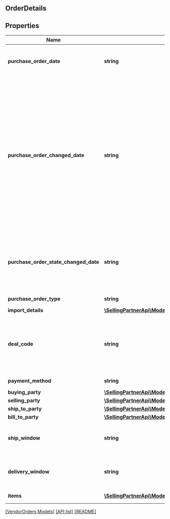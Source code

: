 ## OrderDetails

## Properties

Name | Type | Description | Notes
------------ | ------------- | ------------- | -------------
**purchase_order_date** | **string** | The date the purchase order was placed. Must be in ISO-8601 date/time format. |
**purchase_order_changed_date** | **string** | The date when purchase order was last changed by Amazon after the order was placed. This date will be greater than &#39;purchaseOrderDate&#39;. This means the PO data was changed on that date and vendors are required to fulfill the  updated PO. The PO changes can be related to Item Quantity, Ship to Location, Ship Window etc. This field will not be present in orders that have not changed after creation. Must be in ISO-8601 date/time format. | [optional]
**purchase_order_state_changed_date** | **string** | The date when current purchase order state was changed. Current purchase order state is available in the field &#39;purchaseOrderState&#39;. Must be in ISO-8601 date/time format. |
**purchase_order_type** | **string** | Type of purchase order. | [optional]
**import_details** | [**\SellingPartnerApi\Model\VendorOrders\ImportDetails**](ImportDetails.md) |  | [optional]
**deal_code** | **string** | If requested by the recipient, this field will contain a promotional/deal number. The discount code line is optional. It is used to obtain a price discount on items on the order. | [optional]
**payment_method** | **string** | Payment method used. | [optional]
**buying_party** | [**\SellingPartnerApi\Model\VendorOrders\PartyIdentification**](PartyIdentification.md) |  | [optional]
**selling_party** | [**\SellingPartnerApi\Model\VendorOrders\PartyIdentification**](PartyIdentification.md) |  | [optional]
**ship_to_party** | [**\SellingPartnerApi\Model\VendorOrders\PartyIdentification**](PartyIdentification.md) |  | [optional]
**bill_to_party** | [**\SellingPartnerApi\Model\VendorOrders\PartyIdentification**](PartyIdentification.md) |  | [optional]
**ship_window** | **string** | Defines a date time interval according to ISO8601. Interval is separated by double hyphen (--). | [optional]
**delivery_window** | **string** | Defines a date time interval according to ISO8601. Interval is separated by double hyphen (--). | [optional]
**items** | [**\SellingPartnerApi\Model\VendorOrders\OrderItem[]**](OrderItem.md) | A list of items in this purchase order. |

[[VendorOrders Models]](../) [[API list]](../../Api) [[README]](../../../README.md)
